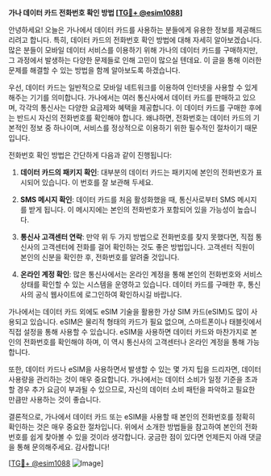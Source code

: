 **가나 데이터 카드 전화번호 확인 방법 [[TG💪+ @esim1088](https://t.me/s/esim1088)]**

안녕하세요! 오늘은 가나에서 데이터 카드를 사용하는 분들에게 유용한 정보를 제공해드리려고 합니다. 특히, 데이터 카드의 전화번호 확인 방법에 대해 자세히 알아보겠습니다. 많은 분들이 모바일 데이터 서비스를 이용하기 위해 가나의 데이터 카드를 구매하지만, 그 과정에서 발생하는 다양한 문제들로 인해 고민이 많으실 텐데요. 이 글을 통해 이러한 문제를 해결할 수 있는 방법을 함께 알아보도록 하겠습니다.

우선, 데이터 카드는 일반적으로 모바일 네트워크를 이용하여 인터넷을 사용할 수 있게 해주는 기기를 의미합니다. 가나에서는 여러 통신사에서 데이터 카드를 판매하고 있으며, 각각의 통신사는 다양한 요금제와 혜택을 제공합니다. 이 데이터 카드를 구매한 후에는 반드시 자신의 전화번호를 확인해야 합니다. 왜냐하면, 전화번호는 데이터 카드의 기본적인 정보 중 하나이며, 서비스를 정상적으로 이용하기 위한 필수적인 절차이기 때문입니다.

전화번호 확인 방법은 간단하게 다음과 같이 진행됩니다:

1. **데이터 카드의 패키지 확인**: 대부분의 데이터 카드는 패키지에 본인의 전화번호가 표시되어 있습니다. 이 번호를 잘 보관해 두세요.
   
2. **SMS 메시지 확인**: 데이터 카드를 처음 활성화했을 때, 통신사로부터 SMS 메시지를 받게 됩니다. 이 메시지에는 본인의 전화번호가 포함되어 있을 가능성이 높습니다.

3. **통신사 고객센터 연락**: 만약 위 두 가지 방법으로 전화번호를 찾지 못했다면, 직접 통신사의 고객센터에 전화를 걸어 확인하는 것도 좋은 방법입니다. 고객센터 직원이 본인의 신분을 확인한 후, 전화번호를 알려줄 것입니다.

4. **온라인 계정 확인**: 많은 통신사에서는 온라인 계정을 통해 본인의 전화번호와 서비스 상태를 확인할 수 있는 시스템을 운영하고 있습니다. 데이터 카드를 구매한 후, 통신사의 공식 웹사이트에 로그인하여 확인하시길 바랍니다.

가나에서는 데이터 카드 외에도 eSIM 기술을 활용한 가상 SIM 카드(eSIM)도 많이 사용되고 있습니다. eSIM은 물리적 형태의 카드가 필요 없으며, 스마트폰이나 태블릿에서 직접 설정을 통해 사용할 수 있습니다. eSIM을 사용하면 데이터 카드와 마찬가지로 본인의 전화번호를 확인해야 하며, 이 역시 통신사의 고객센터나 온라인 계정을 통해 가능합니다.

또한, 데이터 카드나 eSIM을 사용하면서 발생할 수 있는 몇 가지 팁을 드리자면, 데이터 사용량을 관리하는 것이 매우 중요합니다. 가나에서는 데이터 소비가 일정 기준을 초과할 경우 추가 요금이 부과될 수 있으므로, 자신의 데이터 소비 패턴을 파악하고 필요한 만큼만 사용하는 것이 좋습니다.

결론적으로, 가나에서 데이터 카드 또는 eSIM을 사용할 때 본인의 전화번호를 정확히 확인하는 것은 매우 중요한 절차입니다. 위에서 소개한 방법들을 참고하여 본인의 전화번호를 쉽게 찾아볼 수 있을 것이라 생각합니다. 궁금한 점이 있다면 언제든지 아래 댓글을 통해 문의해주세요. 감사합니다!

[[TG💪+ @esim1088](https://t.me/s/esim1088) ![Image](https://i.postimg.cc/Y0z9fWf4/image.png)]